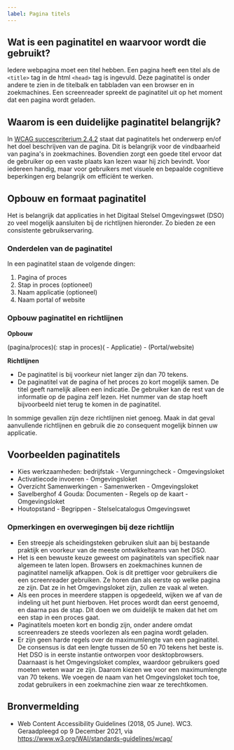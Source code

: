 ```yaml
---
label: Pagina titels
---
```


## Wat is een paginatitel en waarvoor wordt die gebruikt?
Iedere webpagina moet een titel hebben. Een pagina heeft een titel als de `<title>` tag in de html `<head>` tag is ingevuld. Deze paginatitel is onder andere te zien in de titelbalk en tabbladen van een browser en in zoekmachines. Een screenreader spreekt de paginatitel uit op het moment dat een pagina wordt geladen.

## Waarom is een duidelijke paginatitel belangrijk?
In [WCAG succescriterium 2.4.2](https://www.w3.org/TR/UNDERSTANDING-WCAG20/navigation-mechanisms-title.html) staat dat paginatitels het onderwerp en/of het doel beschrijven van de pagina. Dit is belangrijk voor de vindbaarheid van pagina's in zoekmachines. Bovendien zorgt een goede titel ervoor dat de gebruiker op een vaste plaats kan lezen waar hij zich bevindt. Voor iedereen handig, maar voor gebruikers met visuele en bepaalde cognitieve beperkingen erg belangrijk om efficiënt te werken.

## Opbouw en formaat paginatitel
Het is belangrijk dat applicaties in het Digitaal Stelsel Omgevingswet (DSO) zo veel mogelijk aansluiten bij de richtlijnen hieronder. Zo bieden ze een consistente gebruikservaring.

### Onderdelen van de paginatitel
In een paginatitel staan de volgende dingen:

1. Pagina of proces
2. Stap in proces (optioneel)
3. Naam applicatie (optioneel)
4. Naam portal of website

### Opbouw paginatitel en richtlijnen
**Opbouw**

(pagina/proces)(: stap in proces)( - Applicatie) - (Portal/website)

**Richtlijnen**
- De paginatitel is bij voorkeur niet langer zijn dan 70 tekens.
- De paginatitel vat de pagina of het proces zo kort mogelijk samen. De titel geeft namelijk alleen een indicatie. De gebruiker kan de rest van de informatie op de pagina zelf lezen. Het nummer van de stap hoeft bijvoorbeeld niet terug te komen in de paginatitel.

In sommige gevallen zijn deze richtlijnen niet genoeg. Maak in dat geval aanvullende richtlijnen en gebruik die zo consequent mogelijk binnen uw applicatie.

## Voorbeelden paginatitels
- Kies werkzaamheden: bedrijfstak - Vergunningcheck - Omgevingsloket
- Activatiecode invoeren - Omgevingsloket
- Overzicht Samenwerkingen - Samenwerken - Omgevingsloket
- Savelberghof 4 Gouda:  Documenten - Regels op de kaart - Omgevingsloket
- Houtopstand - Begrippen - Stelselcatalogus Omgevingswet

### Opmerkingen en overwegingen bij deze richtlijn
- Een streepje als scheidingsteken gebruiken sluit aan bij bestaande praktijk en voorkeur van de meeste ontwikkelteams van het DSO.
- Het is een bewuste keuze geweest om paginatitels van specifiek naar algemeen te laten lopen. Browsers en zoekmachines kunnen de paginatitel namelijk afkappen. Ook is dit prettiger voor gebruikers die een screenreader gebruiken. Ze horen dan als eerste op welke pagina ze zijn. Dat ze in het Omgevingsloket zijn, zullen ze vaak al weten.
- Als een proces in meerdere stappen is opgedeeld, wijken we af van de indeling uit het punt hierboven. Het proces wordt dan eerst genoemd, en daarna pas de stap. Dit doen we om duidelijk te maken dat het om een stap in een proces gaat.
- Paginatitels moeten kort en bondig zijn, onder andere omdat screenreaders ze steeds voorlezen als een pagina wordt geladen.
- Er zijn geen harde regels over de maximumlengte van een paginatitel. De consensus is dat een lengte tussen de 50 en 70 tekens het beste is. Het DSO is in eerste instantie ontworpen voor desktopbrowsers. Daarnaast is het Omgevingsloket complex, waardoor gebruikers goed moeten weten waar ze zijn. Daarom kiezen we voor een maximumlengte van 70 tekens.
We voegen de naam van het Omgevingsloket toch toe, zodat gebruikers in een zoekmachine zien waar ze terechtkomen. 

## Bronvermelding
- Web Content Accessibility Guidelines (2018, 05 June). WC3. Geraadpleegd op 9 December 2021, via https://www.w3.org/WAI/standards-guidelines/wcag/


